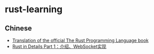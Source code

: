 # rust-learning

## Chinese

* [Translation of the official The Rust Programming Language book](https://github.com/KaiserY/rust-book-chinese)
* [Rust in Details Part 1：介绍、WebSocket实现](http://markindev.github.io/2016/02/15/Rust-in-Details-Part-1/)
